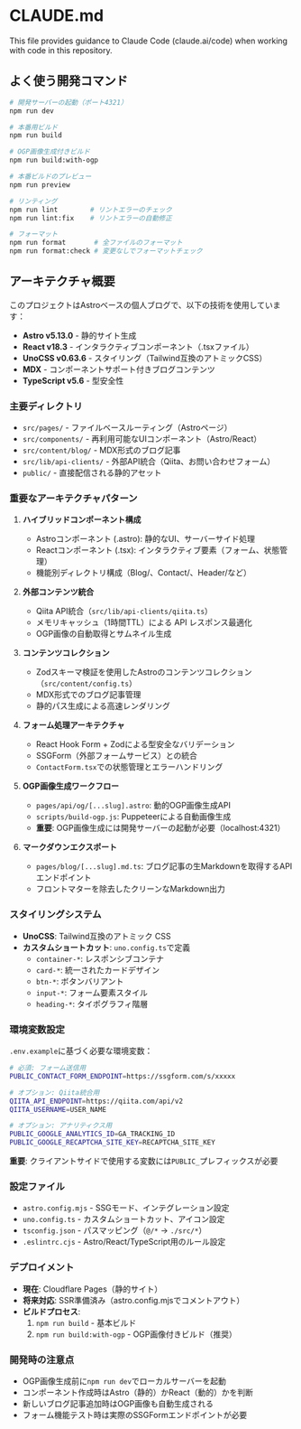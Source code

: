 # CLAUDE.md

This file provides guidance to Claude Code (claude.ai/code) when working with code in this repository.

## よく使う開発コマンド

```bash
# 開発サーバーの起動（ポート4321）
npm run dev

# 本番用ビルド
npm run build

# OGP画像生成付きビルド
npm run build:with-ogp

# 本番ビルドのプレビュー
npm run preview

# リンティング
npm run lint        # リントエラーのチェック
npm run lint:fix    # リントエラーの自動修正

# フォーマット
npm run format       # 全ファイルのフォーマット
npm run format:check # 変更なしでフォーマットチェック
```

## アーキテクチャ概要

このプロジェクトはAstroベースの個人ブログで、以下の技術を使用しています：

- **Astro v5.13.0** - 静的サイト生成
- **React v18.3** - インタラクティブコンポーネント（.tsxファイル）
- **UnoCSS v0.63.6** - スタイリング（Tailwind互換のアトミックCSS）
- **MDX** - コンポーネントサポート付きブログコンテンツ
- **TypeScript v5.6** - 型安全性

### 主要ディレクトリ

- `src/pages/` - ファイルベースルーティング（Astroページ）
- `src/components/` - 再利用可能なUIコンポーネント（Astro/React）
- `src/content/blog/` - MDX形式のブログ記事
- `src/lib/api-clients/` - 外部API統合（Qiita、お問い合わせフォーム）
- `public/` - 直接配信される静的アセット

### 重要なアーキテクチャパターン

1. **ハイブリッドコンポーネント構成**

   - Astroコンポーネント (.astro): 静的なUI、サーバーサイド処理
   - Reactコンポーネント (.tsx): インタラクティブ要素（フォーム、状態管理）
   - 機能別ディレクトリ構成（Blog/、Contact/、Header/など）

2. **外部コンテンツ統合**

   - Qiita API統合（`src/lib/api-clients/qiita.ts`）
   - メモリキャッシュ（1時間TTL）による API レスポンス最適化
   - OGP画像の自動取得とサムネイル生成

3. **コンテンツコレクション**

   - Zodスキーマ検証を使用したAstroのコンテンツコレクション（`src/content/config.ts`）
   - MDX形式でのブログ記事管理
   - 静的パス生成による高速レンダリング

4. **フォーム処理アーキテクチャ**

   - React Hook Form + Zodによる型安全なバリデーション
   - SSGForm（外部フォームサービス）との統合
   - `ContactForm.tsx`での状態管理とエラーハンドリング

5. **OGP画像生成ワークフロー**

   - `pages/api/og/[...slug].astro`: 動的OGP画像生成API
   - `scripts/build-ogp.js`: Puppeteerによる自動画像生成
   - **重要**: OGP画像生成には開発サーバーの起動が必要（localhost:4321）

6. **マークダウンエクスポート**
   - `pages/blog/[...slug].md.ts`: ブログ記事の生Markdownを取得するAPIエンドポイント
   - フロントマターを除去したクリーンなMarkdown出力

### スタイリングシステム

- **UnoCSS**: Tailwind互換のアトミック CSS
- **カスタムショートカット**: `uno.config.ts`で定義
  - `container-*`: レスポンシブコンテナ
  - `card-*`: 統一されたカードデザイン
  - `btn-*`: ボタンバリアント
  - `input-*`: フォーム要素スタイル
  - `heading-*`: タイポグラフィ階層

### 環境変数設定

`.env.example`に基づく必要な環境変数：

```bash
# 必須: フォーム送信用
PUBLIC_CONTACT_FORM_ENDPOINT=https://ssgform.com/s/xxxxx

# オプション: Qiita統合用
QIITA_API_ENDPOINT=https://qiita.com/api/v2
QIITA_USERNAME=USER_NAME

# オプション: アナリティクス用
PUBLIC_GOOGLE_ANALYTICS_ID=GA_TRACKING_ID
PUBLIC_GOOGLE_RECAPTCHA_SITE_KEY=RECAPTCHA_SITE_KEY
```

**重要**: クライアントサイドで使用する変数には`PUBLIC_`プレフィックスが必要

### 設定ファイル

- `astro.config.mjs` - SSGモード、インテグレーション設定
- `uno.config.ts` - カスタムショートカット、アイコン設定
- `tsconfig.json` - パスマッピング（`@/*` → `./src/*`）
- `.eslintrc.cjs` - Astro/React/TypeScript用のルール設定

### デプロイメント

- **現在**: Cloudflare Pages（静的サイト）
- **将来対応**: SSR準備済み（astro.config.mjsでコメントアウト）
- **ビルドプロセス**:
  1. `npm run build` - 基本ビルド
  2. `npm run build:with-ogp` - OGP画像付きビルド（推奨）

### 開発時の注意点

- OGP画像生成前に`npm run dev`でローカルサーバーを起動
- コンポーネント作成時はAstro（静的）かReact（動的）かを判断
- 新しいブログ記事追加時はOGP画像も自動生成される
- フォーム機能テスト時は実際のSSGFormエンドポイントが必要
